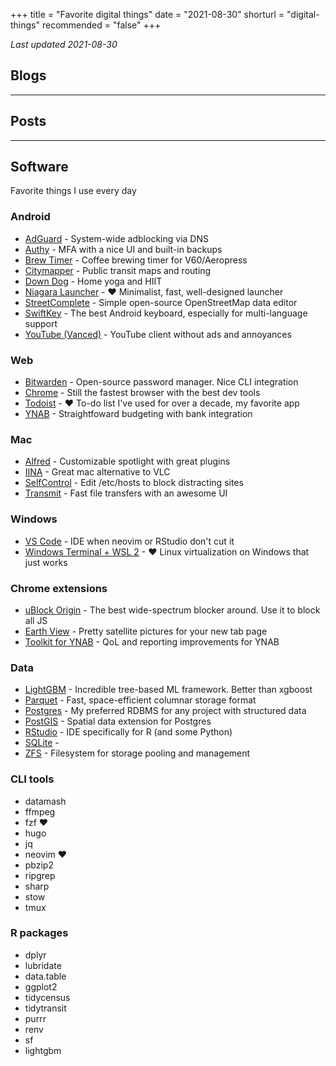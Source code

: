+++
title = "Favorite digital things"
date = "2021-08-30"
shorturl = "digital-things"
recommended = "false"
+++

_Last updated 2021-08-30_



## Blogs

---

## Posts

---

## Software

Favorite things I use every day

### Android

- [AdGuard](https://adguard.com/en/adguard-android/overview.html) - System-wide adblocking via DNS 
- [Authy](https://authy.com/) - MFA with a nice UI and built-in backups
- [Brew Timer](https://play.google.com/store/apps/details?id=com.apptivity.brewtimer&hl=en_US&gl=US) - Coffee brewing timer for V60/Aeropress
- [Citymapper](https://citymapper.com/?lang=en) - Public transit maps and routing
- [Down Dog](https://www.downdogapp.com/) - Home yoga and HIIT
- [Niagara Launcher](https://play.google.com/store/apps/details?id=bitpit.launcher&hl=en_US&gl=US) - ♥ Minimalist, fast, well-designed launcher
- [StreetComplete](https://github.com/streetcomplete/StreetComplete) - Simple open-source OpenStreetMap data editor
- [SwiftKey](https://play.google.com/store/apps/details?id=com.touchtype.swiftkey&hl=en_US&gl=US) - The best Android keyboard, especially for multi-language support
- [YouTube (Vanced)](https://vancedapp.com/) - YouTube client without ads and annoyances

### Web

- [Bitwarden](https://bitwarden.com/) - Open-source password manager. Nice CLI integration
- [Chrome](https://www.google.com/chrome/) - Still the fastest browser with the best dev tools
- [Todoist](https://todoist.com/) - ♥ To-do list I've used for over a decade, my favorite app
- [YNAB](https://www.youneedabudget.com/) - Straightfoward budgeting with bank integration

### Mac

- [Alfred](https://www.alfredapp.com/) - Customizable spotlight with great plugins
- [IINA](https://github.com/iina/iina) - Great mac alternative to VLC
- [SelfControl](https://selfcontrolapp.com/) - Edit /etc/hosts to block distracting sites
- [Transmit](https://panic.com/transmit/) - Fast file transfers with an awesome UI

### Windows

- [VS Code](https://code.visualstudio.com/) - IDE when neovim or RStudio don't cut it
- [Windows Terminal + WSL 2](https://docs.microsoft.com/en-us/windows/wsl/install-win10) - ♥ Linux virtualization on Windows that just works

### Chrome extensions

- [uBlock Origin](https://github.com/gorhill/uBlock) - The best wide-spectrum blocker around. Use it to block all JS
- [Earth View](https://chrome.google.com/webstore/detail/earth-view-from-google-ea/bhloflhklmhfpedakmangadcdofhnnoh) - Pretty satellite pictures for your new tab page
- [Toolkit for YNAB](https://github.com/toolkit-for-ynab/toolkit-for-ynab) - QoL and reporting improvements for YNAB

### Data 

- [LightGBM](https://github.com/microsoft/LightGBM) - Incredible tree-based ML framework. Better than xgboost
- [Parquet](https://parquet.apache.org/) - Fast, space-efficient columnar storage format
- [Postgres](https://www.postgresql.org/) - My preferred RDBMS for any project with structured data
- [PostGIS](https://postgis.net/) - Spatial data extension for Postgres
- [RStudio](https://www.rstudio.com/) - IDE specifically for R (and some Python)
- [SQLite](https://www.sqlite.org/) - 
- [ZFS](https://zfsonlinux.org/) - Filesystem for storage pooling and management

### CLI tools

- datamash
- ffmpeg
- fzf ♥
- hugo
- jq
- neovim ♥ 
- pbzip2
- ripgrep
- sharp
- stow
- tmux

### R packages

- dplyr
- lubridate
- data.table
- ggplot2
- tidycensus
- tidytransit
- purrr
- renv
- sf
- lightgbm

<!-- mini script to move hearts to list item bullet if JS supported -->
<script>
    document.querySelector('article').classList.add('js-enabled')
    var lis = document.querySelectorAll('article.js-enabled ul li')
        oldHTML = 'innerHTML',
        newHTML = '';

    [].forEach.call(lis, function (a) {
        if (a[oldHTML].includes('♥') & CSS.supports('selector(::marker)')) { 
            a.className = 'with-heart';
            newHTML = a[oldHTML].replace('♥', '');
            a[oldHTML] = newHTML;
        };
    });
</script>

<style>
    .js-enabled ul li.with-heart::marker {
      content: '♥  ';  
      color: darkred;
    }
</style>


